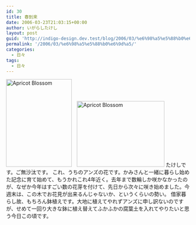 ```yaml
---
id: 30
title: 春到来
date: 2006-03-23T21:03:15+00:00
author: いがらしたけし
layout: post
guid: 'http://indigo-design.dev.test/blog/2006/03/%e6%98%a5%e5%88%b0%e6%9d%a5/'
permalink: '/2006/03/%e6%98%a5%e5%88%b0%e6%9d%a5/'
categories:
  - 日々
tags:
  - 日々
---
```

<a href="http://www.flickr.com/photos/takeshi81/116407481/" title="Photo Sharing"><img src="http://static.flickr.com/47/116407481_3bdaa0156c_m.jpg" width="180" height="240" alt="Apricot Blossom" border="0" /></a>　<a href="http://www.flickr.com/photos/takeshi81/116407470/" title="Photo Sharing"><img src="http://static.flickr.com/53/116407470_e89db4b948_m.jpg" width="240" height="180" alt="Apricot Blossom" border="0" /></a>
たけしです。ご無沙汰です。
これ、うちのアンズの花です。かみさんと一緒に暮らし始めた記念に育て始めて、もうかれこれ4年近く。去年まで数輪しか咲かなかったのが、なぜか今年はすごい数の花芽を付けて、先日から次々に咲き始めました。今週末は、この木でお花見が出来るんじゃないか、というくらいの勢い。
借家暮らし故、もちろん鉢植えです。大地に植えてやれずアンズに申し訳ないのですが、せめて一回り大きな鉢に植え替えてふかふかの腐葉土を入れてやりたいと思う今日この頃です。